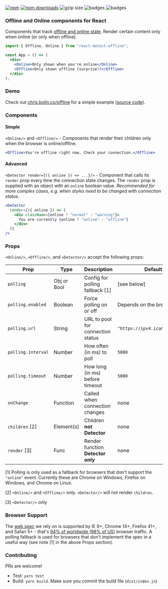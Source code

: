 [![npm](https://img.shields.io/npm/v/react-detect-offline.svg)](https://www.npmjs.com/package/react-detect-offline)
[![npm downloads](https://img.shields.io/npm/dm/react-detect-offline.svg)](https://www.npmjs.com/package/react-detect-offline)
![gzip size](http://img.badgesize.io/https://unpkg.com/react-detect-offline?compression=gzip&label=gzip%20size)
![badges](https://img.shields.io/badge/license-MIT-lightgrey.svg)
![badges](https://img.shields.io/badge/badges-4-lightgrey.svg)

### Offline and Online components for React

Components that track [offline and online state](https://developer.mozilla.org/en-US/docs/Online_and_offline_events). Render certain content only when online (or only when offline).

```jsx
import { Offline, Online } from "react-detect-offline";

const App = () => (
  <div>
    <Online>Only shown when you're online</Online>
    <Offline>Only shown offline (surprise!)</Offline>
  </div>
);
```

### Demo

Check out [chris.bolin.co/offline](https://chris.bolin.co/offline) for a simple example ([source code](https://github.com/chrisbolin/offline/blob/master/src/App.js)).

### Components

#### Simple

`<Online/>` and `<Offline/>` - Components that render their children only when the browser is online/offline.

```jsx
<Offline>You're offline right now. Check your connection.</Offline>
```

#### Advanced

`<Detector render={({ online }) => ...}/>` - Component that calls its `render` prop every time the connection state changes. The `render` prop is supplied with an object with an `online` boolean value. _Recommended for more complex cases, e.g. when styles need to be changed with connection status._

```jsx
<Detector
  render={({ online }) => (
    <div className={online ? "normal" : "warning"}>
      You are currently {online ? "online" : "offline"}
    </div>
  )}
/>
```

### Props

`<Online/>`, `<Offline/>`, and `<Detector/>` accept the following props:

| Prop               | Type        | Description                       | Default                        |
| ------------------ | ----------- | --------------------------------- | ------------------------------ |
| `polling`          | Obj or Bool | Config for polling fallback [1]   | [see below]                    |
| `polling.enabled`  | Boolean     | Force polling on or off           | Depends on the browser [1]     |
| `polling.url`      | String      | URL to pool for connection status | `"https://ipv4.icanhazip.com"` |
| `polling.interval` | Number      | How often (in ms) to poll         | `5000`                         |
| `polling.timeout`  | Number      | How long (in ms) before timeout   | `5000`                         |
| `onChange`         | Function    | Called when connection changes    | none                           |
| `children` [2]     | Element(s)  | Children **not Detector**         | none                           |
| `render` [3]       | Func        | Render function **Detector only** | none                           |

[1] Polling is only used as a fallback for browsers that don't support the `"online"` event. Currently these are Chrome on Windows, Firefox on Windows, and Chrome on Linux.

[2] `<Online/>` and `<Offline/>` only. `<Detector/>` will not render `children`.

[3] `<Detector/>` only

### Browser Support

The [web spec](https://developer.mozilla.org/en-US/docs/Online_and_offline_events) we rely on is supported by IE 9+, Chrome 14+, Firefox 41+, and Safari 5+ - that's [94% of worldwide (98% of US)](http://caniuse.com/#feat=online-status) browser traffic. A polling fallback is used for browsers that don't implement the spec in a useful way (see note [1] in the above Props section).

### Contributing

PRs are welcome!

* Test: `yarn test`
* Build: `yarn build`. Make sure you commit the build file (`dist/index.js`)
